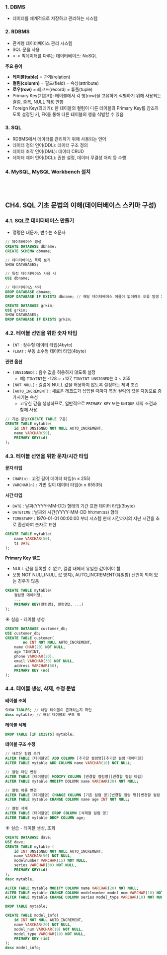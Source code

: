 ### 1. DBMS

- 데이터를 체계적으로 저장하고 관리하는 시스템

### 2. RDBMS

- 관계형 데이터베이스 관리 시스템
- SQL 문을 사용
- <-> 빅데이터를 다루는 데이터베이스: NoSQL

**주요 용어**

- **테이블(table)** = 관계(relation)
- **컬럼(column)** = 필드(field) = 속성(attribute)
- **로우(row)** = 레코드(record) = 튜플(tuple)
- Primary Key(기본키): 테이블에서 각 행(row)을 고유하게 식별하기 위해 사용되는 컬럼, 중복, NULL 허용 안함
- Foreign Key(외래키): 한 테이블의 컬럼이 다른 테이블의 Primary Key를 참조하도록 설정된 키, FK를 통해 다른 테이블의 행을 식별할 수 있음

### 3. SQL

- RDBMS에서 데이터를 관리하기 위해 사용되는 언어
- 데이터 정의 언어(DDL): 데이터 구조 정의
- 데이터 조작 언어(DML): 데이터 CRUD
- 데이터 제어 언어(DCL): 권한 설정, 데이터 무결성 처리 등 수행

### 4. MySQL, MySQL Workbench 설치

<br/><br/>

## CH4. SQL 기초 문법의 이해(데이터베이스 스키마 구성)

### 4.1. SQL로 데이터베이스 만들기

- 명령은 대문자, 변수는 소문자

```sql
// 데이터베이스 생성
CREATE DATABASE dbname;
CREATE SCHEMA dbname;

// 데이터베이스 목록 보기
SHOW DATABASES;

// 특정 데이터베이스 사용 시
USE dbname;

// 데이터베이스 삭제
DROP DATABASE dbname;
DROP DATABASE IF EXISTS dbname; // 해당 데이터베이스 이름이 없더라도 오류 발생 X
```

```sql
CREATE DATABASE grkim;
USE grkim;
SHOW DATABASES;
DROP DATABASE IF EXISTS grkim;
```

### 4.2. 테이블 선언을 위한 숫자 타입

- `INT` : 정수형 데이터 타입(4byte)
- `FLOAT` : 부동 소수형 데이터 타입(4byte)

**관련 옵션**

- `[UNSIGNED]` : 음수 값을 허용하지 않도록 설정
    - 예) `TINYINT`는 -128 ~ +127, `TINYINT UNSIGNED`는 0 ~ 255
- `[NOT NULL]` : 컬럼에 NULL 값을 허용하지 않도록 설정하는 제약 조건
- `[AUTO_INCREMENT]` : 새로운 레코드가 삽입될 때마다 특정 컬럼의 값을 자동으로 증가시키는 속성
    - 고유한 값을 생성하므로, 일반적으로 `PRIMARY KEY` 또는 `UNIQUE` 제약 조건과 함께 사용

```sql
// 기본 문법(CREATE TABLE 구문)
CREATE TABLE mytable(
	id INT UNSIGNED NOT NULL AUTO_INCREMENT,
    name VARCHAR(50),
    PRIMARY KEY(id)
);
```

### 4.3. 테이블 선언을 위한 문자/시간 타입

**문자 타입**

- `CHAR(n)` : 고정 길이 데이터 타입(n ≤ 255)
- `VARCHAR(n)` : 가변 길이 데이터 타입(n ≤ 65535)

**시간 타입**

- `DATE` : 날짜(YYYY-MM-DD) 형태의 기간 표현 데이터 타입(3byte)
- `DATETIME` : 날짜와 시간(YYYY-MM-DD hh:mm:ss) 형태
- `TIMESTAMP` : 1970-01-01 00:00:00 부터 시스템 현재 시간까지의 지난 시간을 초로 환산하여 숫자로 표현

```sql
CREATE TABLE mytable(
	name VARCHAR(50),
	ts DATE
);
```

**Primary Key 필드**

- NULL 값을 등록할 수 없고, 컬럼 내에서 유일한 값이어야 함
- 보통 NOT NULL(NULL 값 방지), AUTO_INCREMENT(유일함) 선언이 되어 있는 경우가 많음

```sql
CREATE TABLE mytable(
	컬럼명 데이터형,
	...
	PRIMARY KEY(컬럼명1, 컬럼명2, ...)
);
```

☀️ 실습 - 테이블 생성

```sql
CREATE DATABASE customer_db;
USE customer_db;
CREATE TABLE customer(
		no INT NOT NULL AUTO_INCREMENT,
    name CHAR(20) NOT NULL,
    age TINYINT,
    phone VARCHAR(20),
    email VARCHAR(30) NOT NULL,
    address VARCHAR(50),
    PRIMARY KEY (no)
);
```

### 4.4. 테이블 생성, 삭제, 수정 문법

**테이블 조회**

```sql
SHOW TABLES; // 해당 테이블이 존재하는지 확인
desc mytable; // 해당 테이블의 구조 확
```

**테이블 삭제**

```sql
DROP TABLE [IF EXISTS] mytable;
```

**테이블 구조 수정**

```sql
// 새로운 컬럼 추가
ALTER TABLE [테이블명] ADD COLUMN [추가할 컬럼명][추가할 컬럼 데이터형] 
ALTER TABLE mytable ADD COLUMN name VARCHAR(10) NOT NULL;

// 컬럼 타입 변경
ALTER TABLE [테이블명] MODIFY COLUMN [변경할 컬럼명][변경할 컬럼 타입]
ALTER TABLE mytable MODIFY DOLUMN name VARCHAR(20) NOT NULL;

// 컬럼 이름 번경
ALTER TABLE [테이블명] CHANGE COLUMN [기존 컬럼 명][변경할 컬럼 명][변경할 컬럼 타입]
ALTER TABLE mytable CHANGE COLUMN name age INT NOT NULL;

// 컬럼 삭제
ALTER TABLE [테이블명] DROP COLUMN [삭제할 컬럼 명]
ALTER TABLE mytable DROP COLUMN age;
```

☀️ 실습 - 테이블  생성, 조회

```sql
CREATE DATABASE dave;
USE dave;
CREATE TABLE mytable (
	id INT UNSIGNED NOT NULL AUTO_INCREMENT,
	name VARCHAR(50) NOT NULL,
	modelnumber VARCHAR(15) NOT NULL,
	series VARCHAR(30) NOT NULL,
	PRIMARY KEY(id)
);
desc mytable;

ALTER TABLE mytable MODIFY COLUMN name VARCHAR(20) NOT NULL;
ALTER TABLE mytable CHANGE COLUMN modelnumber model_num VARCHAR(10) NOT NULL;
ALTER TABLE mytable CHANGE COLUMN series model_type VARCHAR(10) NOT NULL;

DROP TABLE mytable;

CREATE TABLE model_info(
	id INT NOT NULL AUTO_INCREMENT,
	name VARCHAR(20) NOT NULL,
	model_num VARCHAR(10) NOT NULL,
	model_type VARCHAR(10) NOT NULL,
	PRIMARY KEY (id)
);
desc model_info;
```
